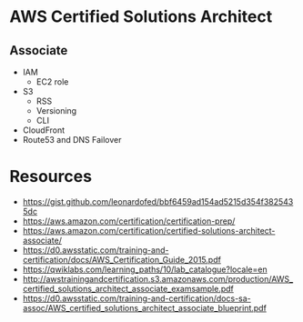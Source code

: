 # AWS Certified Solutions Architect

## Associate
- IAM
  - EC2 role
- S3
  - RSS
  - Versioning
  - CLI
- CloudFront
- Route53 and DNS Failover

# Resources
 - https://gist.github.com/leonardofed/bbf6459ad154ad5215d354f3825435dc
 - https://aws.amazon.com/certification/certification-prep/
 - https://aws.amazon.com/certification/certified-solutions-architect-associate/
 - https://d0.awsstatic.com/training-and-certification/docs/AWS_Certification_Guide_2015.pdf
 - https://qwiklabs.com/learning_paths/10/lab_catalogue?locale=en
 - http://awstrainingandcertification.s3.amazonaws.com/production/AWS_certified_solutions_architect_associate_examsample.pdf
 - https://d0.awsstatic.com/training-and-certification/docs-sa-assoc/AWS_certified_solutions_architect_associate_blueprint.pdf
